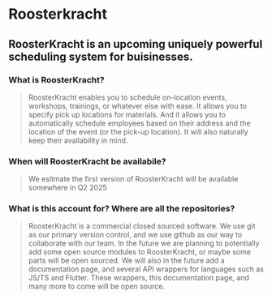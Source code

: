 # Roosterkracht

## RoosterKracht is an upcoming uniquely powerful scheduling system for buisinesses.

### What is RoosterKracht?

> RoosterKracht enables you to schedule on-location events, workshops, trainings, or whatever else with ease.
> It allows you to specify pick up locations for materials. And it allows you to automatically schedule employees based on their address and the location of the event (or the pick-up location).
> It will also naturally keep their availability in mind.

### When will RoosterKracht be availabile?

> We esitmate the first version of RoosterKracht will be available somewhere in Q2 2025

### What is this account for? Where are all the repositories?

> RoosterKracht is a commercial closed sourced software. We use git as our primary version control, and we use github as our way to collaborate with our team.
> In the future we are planning to potentially add some open source modules to RoosterKracht, or maybe some parts will be open sourced.
> We will also in the future add a documentation page, and several API wrappers for languages such as JS/TS and Flutter. These wrappers, this documentation page, and many more to come will be open source.
